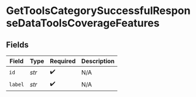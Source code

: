 # GetToolsCategorySuccessfulResponseDataToolsCoverageFeatures


## Fields

| Field              | Type               | Required           | Description        |
| ------------------ | ------------------ | ------------------ | ------------------ |
| `id`               | *str*              | :heavy_check_mark: | N/A                |
| `label`            | *str*              | :heavy_check_mark: | N/A                |